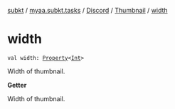 [subkt](../../../index.md) / [myaa.subkt.tasks](../../index.md) / [Discord](../index.md) / [Thumbnail](index.md) / [width](./width.md)

# width

`val width: `[`Property`](https://docs.gradle.org/current/javadoc/org/gradle/api/provider/Property.html)`<`[`Int`](https://kotlinlang.org/api/latest/jvm/stdlib/kotlin/-int/index.html)`>`

Width of thumbnail.

**Getter**

Width of thumbnail.

